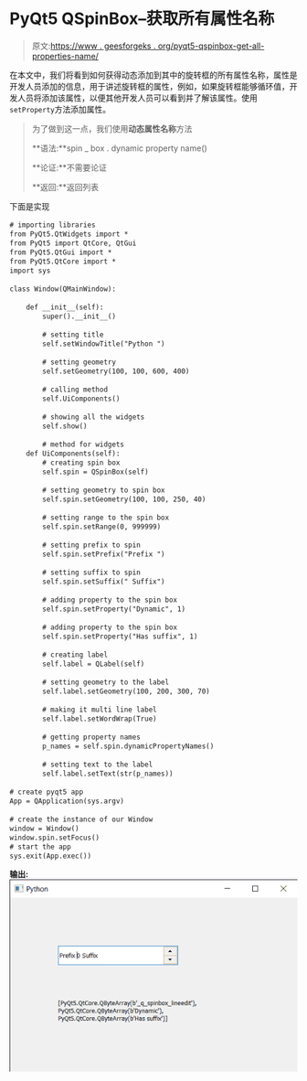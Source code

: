 # PyQt5 QSpinBox–获取所有属性名称

> 原文:[https://www . geesforgeks . org/pyqt5-qspinbox-get-all-properties-name/](https://www.geeksforgeeks.org/pyqt5-qspinbox-getting-all-the-properties-names/)

在本文中，我们将看到如何获得动态添加到其中的旋转框的所有属性名称，属性是开发人员添加的信息，用于讲述旋转框的属性，例如，如果旋转框能够循环值，开发人员将添加该属性，以便其他开发人员可以看到并了解该属性。使用`setProperty`方法添加属性。

> 为了做到这一点，我们使用**动态属性名称**方法
> 
> **语法:**spin _ box . dynamic property name()
> 
> **论证:**不需要论证
> 
> **返回:**返回列表

下面是实现

```
# importing libraries
from PyQt5.QtWidgets import * 
from PyQt5 import QtCore, QtGui
from PyQt5.QtGui import * 
from PyQt5.QtCore import * 
import sys

class Window(QMainWindow):

    def __init__(self):
        super().__init__()

        # setting title
        self.setWindowTitle("Python ")

        # setting geometry
        self.setGeometry(100, 100, 600, 400)

        # calling method
        self.UiComponents()

        # showing all the widgets
        self.show()

        # method for widgets
    def UiComponents(self):
        # creating spin box
        self.spin = QSpinBox(self)

        # setting geometry to spin box
        self.spin.setGeometry(100, 100, 250, 40)

        # setting range to the spin box
        self.spin.setRange(0, 999999)

        # setting prefix to spin
        self.spin.setPrefix("Prefix ")

        # setting suffix to spin
        self.spin.setSuffix(" Suffix")

        # adding property to the spin box
        self.spin.setProperty("Dynamic", 1)

        # adding property to the spin box
        self.spin.setProperty("Has suffix", 1)

        # creating label
        self.label = QLabel(self)

        # setting geometry to the label
        self.label.setGeometry(100, 200, 300, 70)

        # making it multi line label
        self.label.setWordWrap(True)

        # getting property names
        p_names = self.spin.dynamicPropertyNames()

        # setting text to the label
        self.label.setText(str(p_names))

# create pyqt5 app
App = QApplication(sys.argv)

# create the instance of our Window
window = Window()
window.spin.setFocus()
# start the app
sys.exit(App.exec())
```

**输出:**
![](img/fd019aa0587b948af86362026a40b703.png)